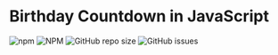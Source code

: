 # Birthday Countdown in JavaScript
![npm](https://img.shields.io/npm/v/@alisherbegmatov/birthday-countdown)
![NPM](https://img.shields.io/npm/l/@alisherbegmatov/birthday-countdown)
![GitHub repo size](https://img.shields.io/github/repo-size/alisherbegmatov/birthday-countdown)
![GitHub issues](https://img.shields.io/github/issues/alisherbegmatov/birthday-countdown)
